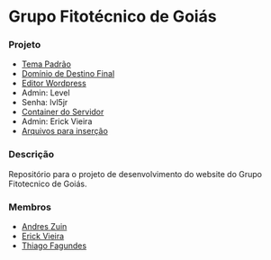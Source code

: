 # Grupo Fitotécnico de Goiás
### Projeto
- [Tema Padrão](http://preview.themeforest.net/item/tevent-conference-event-template/full_screen_preview/20020297)
- [Domínio de Destino Final](https://grupotecnicocanagoias.ufg.br)
- [Editor Wordpress](http://grupo-fitotecnico-go-erick-vieira-s51146.codeanyapp.com)
 - Admin: Level
 - Senha: lvl5jr
- [Container do Servidor](https://codeanywhere.com/s/l/qAvJnT6DKfAP9ApV0i9BtK3mkZBywOshVo1OmmkGH51ffUoBE37k8l7BsqJHG5HS)
 - Admin: Erick Vieira
- [Arquivos para inserção](https://drive.google.com/drive/folders/0B6mupR7HyblFczBhZnk3d2diYTg)
### Descrição
Repositório para o projeto de desenvolvimento do website do Grupo Fitotecnico de Goiás.
### Membros
- [Andres Zuin](github.com/andreszuin)
- [Erick Vieira](github.com/erickvieira)
- [Thiago Fagundes](github.com/kasts)
